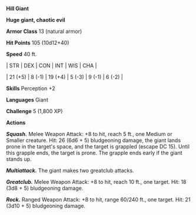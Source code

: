 **Hill Giant**

**Huge giant, chaotic evil**

**Armor Class** 13 (natural armor)

**Hit Points** 105 (10d12+40)

**Speed** 40 ft.

|   STR   |   DEX   |   CON   |   INT   |   WIS   |   CHA   |
  
| 21 (+5) | 8 (-1) | 19 (+4) | 5 (-3) | 9 (-1) | 6 (-2) |

**Skills** Perception +2

**Languages** Giant

**Challenge** 5 (1,800 XP)

**Actions**

***Squash.*** Melee Weapon Attack: +8 to hit, reach 5 ft., one Medium or Smaller creature. Hit: 26 (6d6 + 5) bludgeoning damage, the giant lands prone in the target's space, and the target is grappled (escape DC 15). Until this grapple ends, the target is prone. The grapple ends early if the giant stands up.

***Multiattack.*** The giant makes two greatclub attacks.

***Greatclub.*** Melee Weapon Attack: +8 to hit, reach 10 ft., one target. Hit: 18 (3d8 + 5) bludgeoning damage.

***Rock.*** Ranged Weapon Attack: +8 to hit, range 60/240 ft., one target. Hit: 21 (3d10 + 5) bludgeoning damage.

